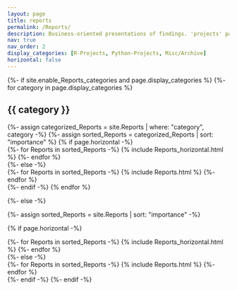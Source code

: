 ```yaml
---
layout: page
title: reports
permalink: /Reports/
description: Business-oriented presentations of findings. 'projects' page leans more into the technical aspects.
nav: true
nav_order: 2
display_categories: [R-Projects, Python-Projects, Misc/Archive]
horizontal: false
---
```


<!-- pages/Reports.md -->
<div class="Reports">
{%- if site.enable_Reports_categories and page.display_categories %}
  <!-- Display categorized Reports -->
  {%- for category in page.display_categories %}
  <h2 class="category">{{ category }}</h2>
  {%- assign categorized_Reports = site.Reports | where: "category", category -%}
  {%- assign sorted_Reports = categorized_Reports | sort: "importance" %}
  <!-- Generate cards for each Reports -->
  {% if page.horizontal -%}
  <div class="container">
    <div class="row row-cols-2">
    {%- for Reports in sorted_Reports -%}
      {% include Reports_horizontal.html %}
    {%- endfor %}
    </div>
  </div>
  {%- else -%}
  <div class="grid">
    {%- for Reports in sorted_Reports -%}
      {% include Reports.html %}
    {%- endfor %}
  </div>
  {%- endif -%}
  {% endfor %}

{%- else -%}
<!-- Display Reports without categories -->
  {%- assign sorted_Reports = site.Reports | sort: "importance" -%}
  <!-- Generate cards for each Reports -->
  {% if page.horizontal -%}
  <div class="container">
    <div class="row row-cols-2">
    {%- for Reports in sorted_Reports -%}
      {% include Reports_horizontal.html %}
    {%- endfor %}
    </div>
  </div>
  {%- else -%}
  <div class="grid">
    {%- for Reports in sorted_Reports -%}
      {% include Reports.html %}
    {%- endfor %}
  </div>
  {%- endif -%}
{%- endif -%}
</div>

